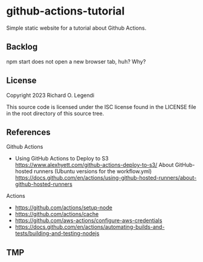 # github-actions-tutorial

Simple static website for a tutorial about Github Actions.

## Backlog

npm start does not open a new browser tab, huh? Why?

## License

Copyright 2023 Richard O. Legendi

This source code is licensed under the ISC license found in the LICENSE file in the root directory of this source tree.

## References

Github Actions
- Using GitHub Actions to Deploy to S3 https://www.alexhyett.com/github-actions-deploy-to-s3/
About GitHub-hosted runners (Ubuntu versions for the workflow.yml) https://docs.github.com/en/actions/using-github-hosted-runners/about-github-hosted-runners

Actions
- https://github.com/actions/setup-node
- https://github.com/actions/cache
- https://github.com/aws-actions/configure-aws-credentials
- https://docs.github.com/en/actions/automating-builds-and-tests/building-and-testing-nodejs

## TMP